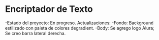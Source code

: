 <h1>Encriptador de Texto</h1>
-Estado del proyecto: En progreso.
Actualizaciones:
-Fondo: Background estilizado con paleta de colores degradient.
-Body: Se agrego logo Alura; Se creo barra lateral derecha.
